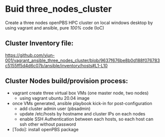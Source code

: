 # Buid three_nodes_cluster

Create a three nodes openPBS HPC cluster on local windows desktop by using vagrant and ansible, pure *100%* code (IoC)

## Cluster Inventory file:

https://github.com/yjun-001/vagrant_ansible_three_nodes_cluster/blob/9637f676be8b0d188f076783c5155ff5d4d6c07b/ansible/inventory/hosts#L1-L10

## Cluster Nodes build/provision process:
- vagrant create three virtual box VMs (one master node, two nodes)
  - using vagrant ubuntu 20.04 image 
- once VMs generated, ansible playbook kick-in for post-configuration
  - add cluster admin user (pbsadmin)
  - update /etc/hosts by hostname and cluster IPs on each nodes
  - enable SSH Authentication between each hosts, so each host can ssh other without password
- [Todo]: install openPBS package
 
